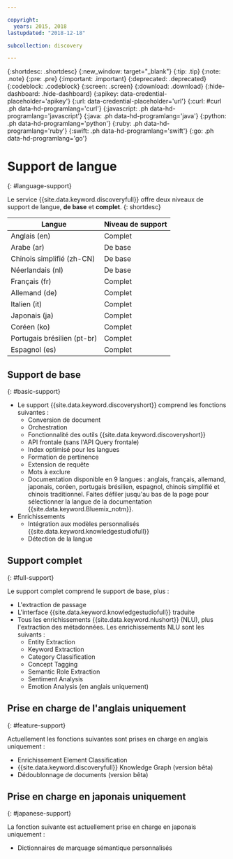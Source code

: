 ```yaml
---

copyright:
  years: 2015, 2018
lastupdated: "2018-12-18"

subcollection: discovery

---
```


{:shortdesc: .shortdesc}
{:new_window: target="_blank"}
{:tip: .tip}
{:note: .note}
{:pre: .pre}
{:important: .important}
{:deprecated: .deprecated}
{:codeblock: .codeblock}
{:screen: .screen}
{:download: .download}
{:hide-dashboard: .hide-dashboard}
{:apikey: data-credential-placeholder='apikey'} 
{:url: data-credential-placeholder='url'}
{:curl: #curl .ph data-hd-programlang='curl'}
{:javascript: .ph data-hd-programlang='javascript'}
{:java: .ph data-hd-programlang='java'}
{:python: .ph data-hd-programlang='python'}
{:ruby: .ph data-hd-programlang='ruby'}
{:swift: .ph data-hd-programlang='swift'}
{:go: .ph data-hd-programlang='go'}

# Support de langue
{: #language-support}

Le service {{site.data.keyword.discoveryfull}} offre deux niveaux de support de langue, **de base** et **complet**.
{: shortdesc}

| Langue                         |  Niveau de support         |
|---------------------------------|------------------------|
| Anglais (en)                    |  Complet         |
| Arabe (ar)                     |  De base         |
| Chinois simplifié (zh-CN)     |  De base         |
| Néerlandais (nl)                     |  De base         |
| Français (fr)                     |  Complet         |
| Allemand (de)                     |  Complet         |
| Italien (it)                    |  Complet        |
| Japonais (ja)                  |  Complet         |
| Coréen (ko)                    |  Complet         |
| Portugais brésilien (pt-br)   |  Complet         |
| Espagnol (es)                    |  Complet         |

## Support de base
{: #basic-support}

- Le support {{site.data.keyword.discoveryshort}} comprend les fonctions suivantes :
    - Conversion de document
    - Orchestration
    - Fonctionnalité des outils {{site.data.keyword.discoveryshort}}
    - API frontale (sans l'API Query frontale)
    - Index optimisé pour les langues
    - Formation de pertinence
    - Extension de requête
    - Mots à exclure
    - Documentation disponible en 9 langues : anglais, français, allemand, japonais, coréen, portugais brésilien, espagnol, chinois simplifié et chinois traditionnel. Faites défiler jusqu'au bas de la page pour sélectionner la langue de la documentation {{site.data.keyword.Bluemix_notm}}.
- Enrichissements
    - Intégration aux modèles personnalisés {{site.data.keyword.knowledgestudiofull}}
    - Détection de la langue

## Support complet
{: #full-support}

Le support complet comprend le support de base, plus :

- L'extraction de passage
- L'interface {{site.data.keyword.knowledgestudiofull}} traduite
- Tous les enrichissements {{site.data.keyword.nlushort}} (NLU), plus l'extraction des métadonnées. Les enrichissements NLU sont les suivants :
    - Entity Extraction
    - Keyword Extraction
    - Category Classification
    - Concept Tagging
    - Semantic Role Extraction
    - Sentiment Analysis
    - Emotion Analysis (en anglais uniquement)

## Prise en charge de l'anglais uniquement
{: #feature-support}

Actuellement les fonctions suivantes sont prises en charge en anglais uniquement :

- Enrichissement Element Classification
- {{site.data.keyword.discoveryfull}} Knowledge Graph (version bêta)
- Dédoublonnage de documents (version bêta)

## Prise en charge en japonais uniquement
{: #japanese-support}

La fonction suivante est actuellement prise en charge en japonais uniquement :

- Dictionnaires de marquage sémantique personnalisés
